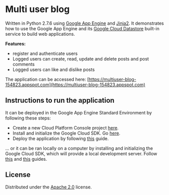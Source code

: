 # Multi user blog

Written in Python 2.7.6 using [Google App Engine][gae-url] and [Jinja2][jinja-url]. It demonstrates how to use the Google App Engine and its [Google Cloud Datastore][gae-gcd-url] built-in service to build web applications.

**Features:**
- register and authenticate users
- Logged users can create, read, update and delete posts and post comments
- Logged users can like and dislike posts

The application can be accessed here: [https://multiuser-blog-154823.appspot.com](https://multiuser-blog-154823.appspot.com)


## Instructions to run the application

It can be deployed in the Google App Engine Standard Environment by following these steps:
  - Create a new Cloud Platform Console project [here](https://console.cloud.google.com/project?_ga=1.157983420.768532589.1478804871).
  - Install and initialize the Google Cloud SDK. Go [here](https://cloud.google.com/sdk/docs/).
  - Deploy the application by following [this](https://cloud.google.com/appengine/docs/python/getting-started/deploying-the-application) guide.

... or it can be ran locally on a computer by installing and initializing the Google Cloud SDK, which will provide a local development server. Follow [this](https://cloud.google.com/sdk/docs/) and [this](https://cloud.google.com/appengine/docs/python/getting-started/creating-guestbook) guides.


## License

Distributed under the [Apache 2.0](http://www.apache.org/licenses/LICENSE-2.0) license.


[gae-url]: https://cloud.google.com/appengine/
[jinja-url]: http://jinja.pocoo.org/docs/2.9/
[gae-gcd-url]: https://cloud.google.com/appengine/docs/python/datastore/